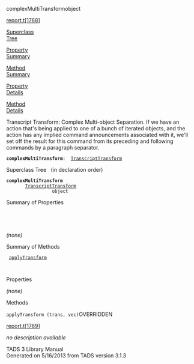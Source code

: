 <span class="title">complexMultiTransform</span><span class="type">object</span>

[report.t](../file/report.t.html)\[[1768](../source/report.t.html#1768)\]

[Superclass  
Tree](#_SuperClassTree_)

[Property  
Summary](#_PropSummary_)

[Method  
Summary](#_MethodSummary_)

[Property  
Details](#_Properties_)

[Method  
Details](#_Methods_)

<div class="fdesc">

Transcript Transform: Complex Multi-object Separation. If we have an
action that's being applied to one of a bunch of iterated objects, and
the action has any implied command announcements associated with it,
we'll set off the result for this command from its preceding and
following commands by a paragraph separator.

**`complexMultiTransform`**` :   `[`TranscriptTransform`](../object/TranscriptTransform.html)

</div>

<span id="_SuperClassTree_"></span>

<div class="mjhd">

<span class="hdln">Superclass Tree</span>   (in declaration order)

</div>

**`complexMultiTransform`**  
`         `[`TranscriptTransform`](../object/TranscriptTransform.html)  
`                 object`  
<span id="_PropSummary_"></span>

<div class="mjhd">

<span class="hdln">Summary of Properties</span>  

</div>

` `

` `

*(none)* <span id="_MethodSummary_"></span>

<div class="mjhd">

<span class="hdln">Summary of Methods</span>  

</div>

` `[`applyTransform`](#applyTransform)`  `

` `

<span id="_Properties_"></span>

<div class="mjhd">

<span class="hdln">Properties</span>  

</div>

*(none)* <span id="_Methods_"></span>

<div class="mjhd">

<span class="hdln">Methods</span>  

</div>

<span id="applyTransform"></span>

`applyTransform (trans, vec)`<span class="rem">OVERRIDDEN</span>

[report.t](../file/report.t.html)\[[1769](../source/report.t.html#1769)\]

<div class="desc">

*no description available*

</div>

<div class="ftr">

TADS 3 Library Manual  
Generated on 5/16/2013 from TADS version 3.1.3

</div>
